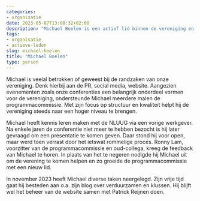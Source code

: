 ```yaml
---
categories:
- organisatie
date: 2023-05-07T13:08:32+02:00
description: "Michael Boelen is een actief lid binnen de vereniging en ondersteunt de programmacommissie, verzorgt de social media de website. Lees meer over Michael op deze pagina."
tags:
- organisatie
- actieve-leden
slug: michael-boelen
title: "Michael Boelen"
type: person
---
```


Michael is veelal betrokken of geweest bij de randzaken van onze vereniging. Denk hierbij aan de PR, social media, website. Aangezien evenementen zoals onze conferenties een belangrijk onderdeel vormen voor de vereniging, ondersteunde Michael meerdere malen de programmacommissie. Met zijn focus op structuur en kwaliteit helpt hij de vereniging steeds naar een hoger niveau te brengen.

Michael heeft kennis leren maken met de NLUUG via een vorige werkgever. Na enkele jaren de conferentie niet meer te hebben bezocht is hij later gevraagd om een presentatie te komen geven. Daar stond hij voor open, maar werd toen verrast door het ietswat rommelige proces. Ronny Lam, voorzitter van de programmacommissie en oud-collega, kreeg de feedback van Michael te horen. In plaats van het te negeren nodigde hij Michael uit om de verening te komen helpen en zo groeide de programmacommissie met een nieuw lid.

In november 2023 heeft Michael diverse taken neergelegd. Zijn vrije tijd gaat hij besteden aan o.a. zijn blog over verduurzamen en klussen. Hij blijft wel het beheer van de website samen met Patrick Reijnen doen.
